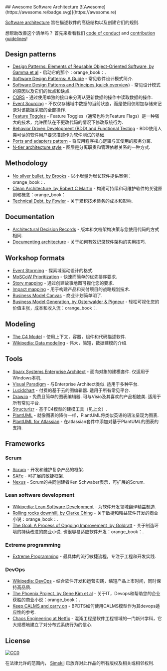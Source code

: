 <div class="github-widget" data-repo="simskij/awesome-software-architecture"></div>
## Awesome Software Architecture [![Awesome](https://awesome.re/badge.svg)](https://awesome.re)

[Software architecture](https://en.wikipedia.org/wiki/Software_architecture) 旨在描述软件的高级结构以及创建它们的规则. 

 想帮助改善这个清单吗？  首先来看看我们 [code of conduct](https://github.com/simskij/awesome-software-architecture/blob/master/code_of_conduct.md)
and [contribution guidelines](https://github.com/simskij/awesome-software-architecture/blob/master/contributing.md)!



## Design patterns
- [Design Patterns: Elements of Reusable Object-Oriented Software, by Gamma et al](https://www.amazon.com/Design-Patterns-Elements-Reusable-Object-Oriented/dp/0201633612/) - 启动它的那个：orange_book：.
- [Software Design Patterns: A Guide](https://airbrake.io/blog/design-patterns/software-design-patterns-guide) - 常见软件设计模式简介.
- [Software Design Patterns and Principes (quick overview)](https://www.youtube.com/watch?v=WV2Ed1QTst8) - 常见设计模式的原因以及它们的优点和缺点.
- [CQRS](https://docs.microsoft.com/en-us/azure/architecture/patterns/cqrs) - 通过使用单独的接口来分离从更新数据的操作中读取数据的操作.
- [Event Sourcing](https://docs.microsoft.com/en-us/azure/architecture/patterns/event-sourcing) - 不仅仅存储域中数据的当前状态，而是使用仅附加存储来记录对该数据采取的全部操作.
- [Feature Toggles](https://www.martinfowler.com/articles/feature-toggles.html) -  Feature Toggles（通常也称为Feature Flags）是一种强大的技术，允许团队在不更改代码的情况下修改系统行为.
- [Behavior Driven Development (BDD) and Functional Testing](https://medium.com/javascript-scene/behavior-driven-development-bdd-and-functional-testing-62084ad7f1f2) -  BDD使用人类可读的软件用户要求描述作为软件测试的基础.
- [Ports and adapters pattern](https://softwarecampament.wordpress.com/portsadapters/) - 将应用程序核心逻辑与其使用的服务分离.
- [N-tier architecture style](https://docs.microsoft.com/en-us/azure/architecture/guide/architecture-styles/n-tier) - 图层是分离职责和管理依赖关系的一种方式.
## Methodology

- [No silver bullet, by Brooks](http://faculty.salisbury.edu/~xswang/Research/Papers/SERelated/no-silver-bullet.pdf) - 以小增量为增长软件提供案例：orange_book：.
- [Clean Architecture, by Robert C Martin](https://www.amazon.com/Clean-Architecture-Craftsmans-Software-Structure/dp/0134494164) - 构建可持续和可维护软件的关键原则和概念：orange_book：
- [Technical Debt, by Fowler](https://martinfowler.com/bliki/TechnicalDebt.html) - 关于累积技术债务的成本和影响.
## Documentation

- [Architectural Decision Records](https://adr.github.io/) - 版本和文档架构决策与您使用代码的方式相同.
- [Documenting architecture](https://dzone.com/articles/documenting-architecture-1) - 关于如何有效记录软件架构的实用技巧.


## Workshop formats

- [Event Storming](https://www.eventstorming.com/) - 探索域驱动设计的格式.
- [MoSCoW Prioritization](https://www.knowledgehut.com/blog/agile/how-to-prioritise-requirements-with-the-moscow-technique) - 快速而简单的优先排序要求.
- [Story mapping](https://www.jpattonassociates.com/wp-content/uploads/2015/03/story_mapping.pdf) - 通过创建故事地图可视化您的要求.
- [Impact mapping](https://www.impactmapping.org/) - 用于构建产品和交付项目的战略规划技术.
- [Business Model Canvas](https://en.wikipedia.org/wiki/Business_Model_Canvas) - 商业计划简单明了.
- [Business Model Generation, by Osterwalder & Pigneur](https://www.amazon.com/Business-Model-Generation-Visionaries-Challengers/dp/0470876417) - 轻松可视化您的价值主张，成本和收入流：orange_book：.

## Modeling

- [The C4 Model](https://c4model.com/) - 使用上下文，容器，组件和代码描述软件.
- [Wikipedia: Data modeling](https://en.wikipedia.org/wiki/Data_modeling) - 伟大，简短，数据建模的介绍.

## Tools

- [Sparx Systems Enterprise Architect](https://sparxsystems.com/products/ea/index.html)   - 面向对象的建模套件.  仅适用于Windows本机.
- [Visual Paradigm](https://www.visual-paradigm.com/)   - 与Enterprise Architect类似.  适用于多种平台.
- [Lucidchart](https://www.lucidchart.com)   - 付费的基于云的图编辑器.  适用于所有常见平台.
- [Draw.io](https://www.draw.io)   - 免费且简单的图表编辑器.  可与Visio及其喜欢的产品相媲美.  适用于所有常见平台.
- [Structurizr](https://structurizr.com) - 基于C4模型的建模工具（见上文）.
- [PlantUML](http://plantuml.com/) - 就像图表的降价一样，PlantUML将类似英语的语法呈现为图表.
- [PlantUML for Atlassian](https://marketplace.atlassian.com/apps/1215115/plantuml-for-confluence-cloud?hosting=cloud&tab=overview) - 在atlassian套件中添加对基于PlantUML的图表的支持.

## Frameworks

### Scrum

- [Scrum](https://www.scrumguides.org/) - 开发和维护复杂产品的框架.
- [SAFe](https://www.scaledagileframework.com/) - 可扩展的敏捷框架.
- [Nexus](https://www.scrum.org/resources/scaling-scrum) -  Scrum的共同创建者Ken Schwaber表示，可扩展的Scrum.

### Lean software development

- [Wikipedia: Lean Software Development](https://en.wikipedia.org/wiki/Lean_software_development) - 为软件开发领域翻译精益制造.
- [Rolling rocks downhill, by Clarke Ching](https://www.amazon.com/Rolling-Rocks-Downhill-Software-Projects/dp/1505446511) - 关于敏捷和精益软件开发的商业小说：orange_book：.
- [The Goal: A Process of Ongoing Improvement, by Goldratt](https://www.amazon.com/Goal-Process-Ongoing-Improvement/dp/0884270610)   - 关于制造环境的持续改进的商业小说.  也很容易适应软件开发：orange_book：.
### Extreme programming

- [Extreme Programming](http://www.extremeprogramming.org/) - 最具体的流行敏捷流程，专注于工程和开发实践.

### DevOps

- [Wikipedia: DevOps](https://en.wikipedia.org/wiki/DevOps) - 结合软件开发和运营实践，缩短产品上市时间，同时保持高品质.
- [The Phoenix Project, by Gene Kim et al](https://www.amazon.com/Phoenix-Project-DevOps-Helping-Business/dp/0988262592) - 关于IT，Devops和帮助您的企业获胜的商业小说：orange_book：.
- [Keep CALMS and carry on](https://dwpdigital.blog.gov.uk/2019/03/25/keep-calms-and-carry-on-how-we-do-devops/) -  BPDTS如何使用CALMS模型作为其devops适应性的参考. 
- [Chaos Engineering at Netfix](https://www.youtube.com/watch?v=6ilMZqKdMMU) - 混沌工程是软件工程领域的一门新兴学科，它大规模地建立了对分布式系统行为的信心. 

## License

[![CC0](http://mirrors.creativecommons.org/presskit/buttons/88x31/svg/cc-zero.svg)](https://creativecommons.org/publicdomain/zero/1.0/)

在法律允许的范围内， [Simskij](https://github.com/simskij) 已放弃对此作品的所有版权及相关或相邻权利.
